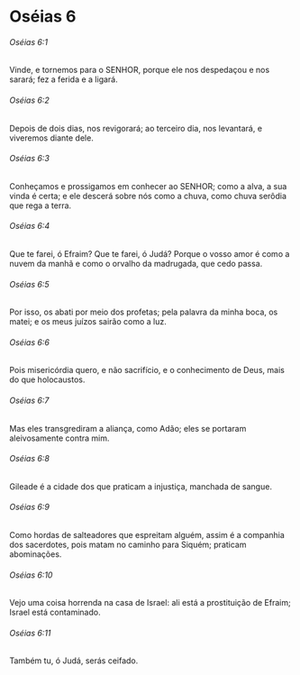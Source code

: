 # Oséias 6

###### Oséias 6:1

Vinde, e tornemos para o SENHOR, porque ele nos despedaçou e nos sarará; fez a ferida e a ligará.

###### Oséias 6:2

Depois de dois dias, nos revigorará; ao terceiro dia, nos levantará, e viveremos diante dele.

###### Oséias 6:3

Conheçamos e prossigamos em conhecer ao SENHOR; como a alva, a sua vinda é certa; e ele descerá sobre nós como a chuva, como chuva serôdia que rega a terra.

###### Oséias 6:4

Que te farei, ó Efraim? Que te farei, ó Judá? Porque o vosso amor é como a nuvem da manhã e como o orvalho da madrugada, que cedo passa.

###### Oséias 6:5

Por isso, os abati por meio dos profetas; pela palavra da minha boca, os matei; e os meus juízos sairão como a luz.

###### Oséias 6:6

Pois misericórdia quero, e não sacrifício, e o conhecimento de Deus, mais do que holocaustos.

###### Oséias 6:7

Mas eles transgrediram a aliança, como Adão; eles se portaram aleivosamente contra mim.

###### Oséias 6:8

Gileade é a cidade dos que praticam a injustiça, manchada de sangue.

###### Oséias 6:9

Como hordas de salteadores que espreitam alguém, assim é a companhia dos sacerdotes, pois matam no caminho para Siquém; praticam abominações.

###### Oséias 6:10

Vejo uma coisa horrenda na casa de Israel: ali está a prostituição de Efraim; Israel está contaminado.

###### Oséias 6:11

Também tu, ó Judá, serás ceifado.

